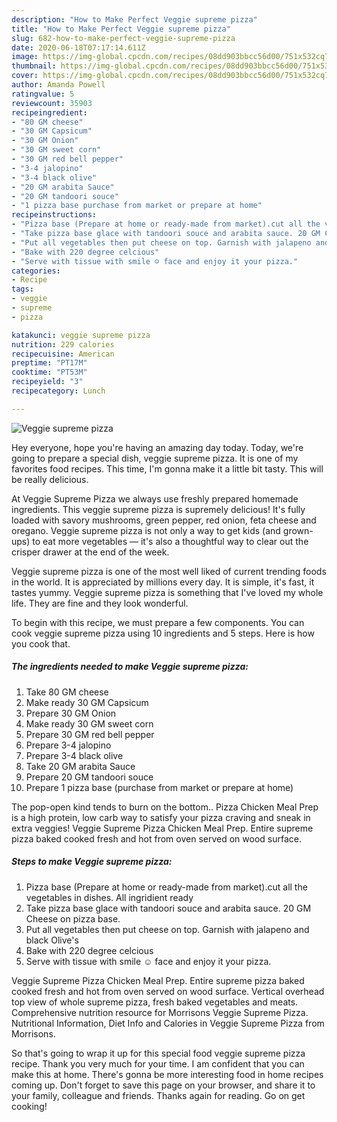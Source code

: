 ```yaml
---
description: "How to Make Perfect Veggie supreme pizza"
title: "How to Make Perfect Veggie supreme pizza"
slug: 682-how-to-make-perfect-veggie-supreme-pizza
date: 2020-06-18T07:17:14.611Z
image: https://img-global.cpcdn.com/recipes/08dd903bbcc56d00/751x532cq70/veggie-supreme-pizza-recipe-main-photo.jpg
thumbnail: https://img-global.cpcdn.com/recipes/08dd903bbcc56d00/751x532cq70/veggie-supreme-pizza-recipe-main-photo.jpg
cover: https://img-global.cpcdn.com/recipes/08dd903bbcc56d00/751x532cq70/veggie-supreme-pizza-recipe-main-photo.jpg
author: Amanda Powell
ratingvalue: 5
reviewcount: 35903
recipeingredient:
- "80 GM cheese"
- "30 GM Capsicum"
- "30 GM Onion"
- "30 GM sweet corn"
- "30 GM red bell pepper"
- "3-4 jalopino"
- "3-4 black olive"
- "20 GM arabita Sauce"
- "20 GM tandoori souce"
- "1 pizza base purchase from market or prepare at home"
recipeinstructions:
- "Pizza base (Prepare at home or ready-made from market).cut all the vegetables in dishes. All ingridient ready"
- "Take pizza base glace with tandoori souce and arabita sauce. 20 GM Cheese on pizza base."
- "Put all vegetables then put cheese on top. Garnish with jalapeno and black Olive&#39;s"
- "Bake with 220 degree celcious"
- "Serve with tissue with smile ☺ face and enjoy it your pizza."
categories:
- Recipe
tags:
- veggie
- supreme
- pizza

katakunci: veggie supreme pizza 
nutrition: 229 calories
recipecuisine: American
preptime: "PT17M"
cooktime: "PT53M"
recipeyield: "3"
recipecategory: Lunch

---
```



![Veggie supreme pizza](https://img-global.cpcdn.com/recipes/08dd903bbcc56d00/751x532cq70/veggie-supreme-pizza-recipe-main-photo.jpg)

Hey everyone, hope you're having an amazing day today. Today, we're going to prepare a special dish, veggie supreme pizza. It is one of my favorites food recipes. This time, I'm gonna make it a little bit tasty. This will be really delicious.

At Veggie Supreme Pizza we always use freshly prepared homemade ingredients. This veggie supreme pizza is supremely delicious! It&#39;s fully loaded with savory mushrooms, green pepper, red onion, feta cheese and oregano. Veggie supreme pizza is not only a way to get kids (and grown-ups) to eat more vegetables — it&#39;s also a thoughtful way to clear out the crisper drawer at the end of the week.

Veggie supreme pizza is one of the most well liked of current trending foods in the world. It is appreciated by millions every day. It is simple, it's fast, it tastes yummy. Veggie supreme pizza is something that I've loved my whole life. They are fine and they look wonderful.


To begin with this recipe, we must prepare a few components. You can cook veggie supreme pizza using 10 ingredients and 5 steps. Here is how you cook that.

<!--inarticleads1-->

##### The ingredients needed to make Veggie supreme pizza:

1. Take 80 GM cheese
1. Make ready 30 GM Capsicum
1. Prepare 30 GM Onion
1. Make ready 30 GM sweet corn
1. Prepare 30 GM red bell pepper
1. Prepare 3-4 jalopino
1. Prepare 3-4 black olive
1. Take 20 GM arabita Sauce
1. Prepare 20 GM tandoori souce
1. Prepare 1 pizza base (purchase from market or prepare at home)


The pop-open kind tends to burn on the bottom.. Pizza Chicken Meal Prep is a high protein, low carb way to satisfy your pizza craving and sneak in extra veggies! Veggie Supreme Pizza Chicken Meal Prep. Entire supreme pizza baked cooked fresh and hot from oven served on wood surface. 

<!--inarticleads2-->

##### Steps to make Veggie supreme pizza:

1. Pizza base (Prepare at home or ready-made from market).cut all the vegetables in dishes. All ingridient ready
1. Take pizza base glace with tandoori souce and arabita sauce. 20 GM Cheese on pizza base.
1. Put all vegetables then put cheese on top. Garnish with jalapeno and black Olive&#39;s
1. Bake with 220 degree celcious
1. Serve with tissue with smile ☺ face and enjoy it your pizza.


Veggie Supreme Pizza Chicken Meal Prep. Entire supreme pizza baked cooked fresh and hot from oven served on wood surface. Vertical overhead top view of whole supreme pizza, fresh baked vegetables and meats. Comprehensive nutrition resource for Morrisons Veggie Supreme Pizza. Nutritional Information, Diet Info and Calories in Veggie Supreme Pizza from Morrisons. 

So that's going to wrap it up for this special food veggie supreme pizza recipe. Thank you very much for your time. I am confident that you can make this at home. There's gonna be more interesting food in home recipes coming up. Don't forget to save this page on your browser, and share it to your family, colleague and friends. Thanks again for reading. Go on get cooking!
